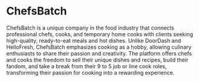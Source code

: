 # ChefsBatch

ChefsBatch is a unique company in the food industry that connects professional chefs, cooks, and temporary home cooks with clients seeking high-quality, ready-to-eat meals and hot dishes. Unlike DoorDash and HelloFresh, ChefsBatch emphasizes cooking as a hobby, allowing culinary enthusiasts to share their passion and creativity. The platform offers chefs and cooks the freedom to sell their unique dishes and recipes, build their fandom, and take a break from their 9 to 5 job or line cook roles, transforming their passion for cooking into a rewarding experience.


